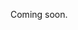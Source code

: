 Coming soon.

<!--
  @todo
  Explain:
  - The high-level moderation workflow (draft > ready_for_validation > accepted/rejected > deleted) => Maybe link to a separate guide for this?
  - How to publish when creating
  - How to publish when updating or via separate endpoint
  - How to publish on a defined datetime in the future (using availableFrom)
-->
